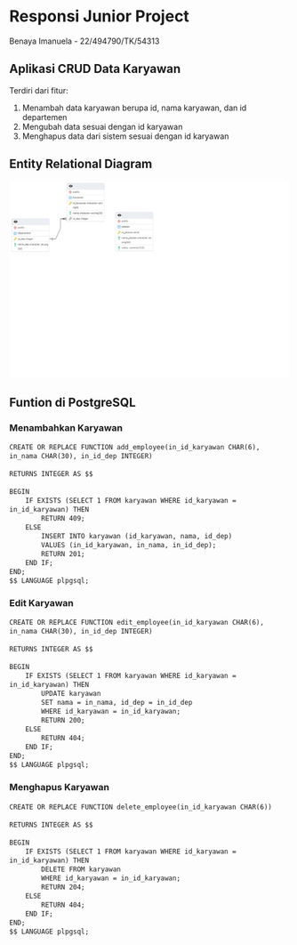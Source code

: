 # **Responsi Junior Project**

Benaya Imanuela - 22/494790/TK/54313

## **Aplikasi CRUD Data Karyawan**

Terdiri dari fitur:

1. Menambah data karyawan berupa id, nama karyawan, dan id departemen
2. Mengubah data sesuai dengan id karyawan
3. Menghapus data dari sistem sesuai dengan id karyawan

## **Entity Relational Diagram**

![ERD](./public/ERD1.png)

## **Funtion di PostgreSQL**

### **Menambahkan Karyawan**

```
CREATE OR REPLACE FUNCTION add_employee(in_id_karyawan CHAR(6), in_nama CHAR(30), in_id_dep INTEGER)

RETURNS INTEGER AS $$

BEGIN
	IF EXISTS (SELECT 1 FROM karyawan WHERE id_karyawan = in_id_karyawan) THEN
		RETURN 409;
	ELSE
		INSERT INTO karyawan (id_karyawan, nama, id_dep)
		VALUES (in_id_karyawan, in_nama, in_id_dep);
		RETURN 201;
	END IF;
END;
$$ LANGUAGE plpgsql;
```

### **Edit Karyawan**

```
CREATE OR REPLACE FUNCTION edit_employee(in_id_karyawan CHAR(6), in_nama CHAR(30), in_id_dep INTEGER)

RETURNS INTEGER AS $$

BEGIN
	IF EXISTS (SELECT 1 FROM karyawan WHERE id_karyawan = in_id_karyawan) THEN
		UPDATE karyawan
		SET nama = in_nama, id_dep = in_id_dep
		WHERE id_karyawan = in_id_karyawan;
		RETURN 200;
	ELSE
		RETURN 404;
	END IF;
END;
$$ LANGUAGE plpgsql;
```

### **Menghapus Karyawan**

```
CREATE OR REPLACE FUNCTION delete_employee(in_id_karyawan CHAR(6))

RETURNS INTEGER AS $$

BEGIN
	IF EXISTS (SELECT 1 FROM karyawan WHERE id_karyawan = in_id_karyawan) THEN
		DELETE FROM karyawan
		WHERE id_karyawan = in_id_karyawan;
		RETURN 204;
	ELSE
		RETURN 404;
	END IF;
END;
$$ LANGUAGE plpgsql;
```
